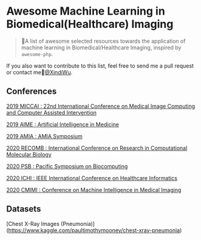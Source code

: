 # Awesome Machine Learning in Biomedical(Healthcare) Imaging
> 🌈A list of awesome selected resources towards the application of machine learning in Biomedical/Healthcare Imaging, inspired by `awesome-php`.

If you also want to contribute to this list, feel free to send me a pull request or contact me🙌[@XindiWu](mailto:wuxindi0709@gmail.com).


## Conferences

[2019 MICCAI : 22nd International Conference on Medical Image Computing and Computer Assisted Intervention](https://www.miccai2019.org/)

[2019 AIME : Artificial Intelligence in Medicine](http://aime19.aimedicine.info/)

[2019 AMIA : AMIA Symposium](https://www.amia.org/amia2019)

[2020 RECOMB : International Conference on Research in Computational Molecular Biology](https://www.recomb2020.org/)

[2020 PSB : Pacific Symposium on Biocomputing](https://psb.stanford.edu/)

[2020 ICHI : IEEE International Conference on Healthcare Informatics](https://hs-heilbronn.de/ichi2020) 

[2020 CMIMI : Conference on Machine Intelligence in Medical Imaging](https://siim.org/page/2019cmimi) 


## Datasets
[Chest X-Ray Images (Pneumonia)] (https://www.kaggle.com/paultimothymooney/chest-xray-pneumonia)


